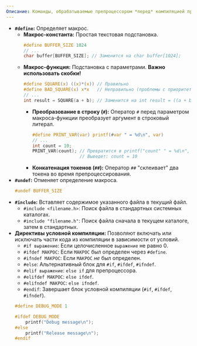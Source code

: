 ```yaml
---
Описание: Команды, обрабатываемые препроцессором *перед* компиляцией программы.
---
```

*   **`#define`:** Определяет макрос.
    *   **Макрос-константа:** Простая текстовая подстановка.
        ```c
        #define BUFFER_SIZE 1024
        // ...
        char buffer[BUFFER_SIZE]; // Заменится на char buffer[1024];
        ```
    *   **Макрос-функция:** Подстановка с параметрами. **Важно использовать скобки!**
        ```c
        #define SQUARE(x) ((x)*(x)) // Правильно
        #define BAD_SQUARE(x) x*x   // Неправильно (проблемы с приоритетом)
        // ...
        int result = SQUARE(a + b); // Заменится на int result = ((a + b)*(a + b));
        ```
        *   **Преобразование в строку (`#`):** Оператор `#` перед параметром макроса-функции преобразует аргумент в строковый литерал.
            ```c
            #define PRINT_VAR(var) printf(#var " = %d\n", var)
            // ...
            int count = 10;
            PRINT_VAR(count); // Превратится в printf("count" " = %d\n", count); 
                              // Выведет: count = 10
            ```
        *   **Конкатенация токенов (`##`):** Оператор `##` "склеивает" два токена во время препроцессирования.
*   **`#undef`:** Отменяет определение макроса.
    ```c
    #undef BUFFER_SIZE 
    ```
*   **`#include`:** Вставляет содержимое указанного файла в текущий файл.
    *   `#include <filename.h>`: Поиск файла в стандартных системных каталогах.
    *   `#include "filename.h"`: Поиск файла сначала в текущем каталоге, затем в стандартных.
*   **Директивы условной компиляции:** Позволяют включать или исключать части кода из компиляции в зависимости от условий.
    *   `#if выражение`: Если целочисленное `выражение` не равно 0.
    *   `#ifdef МАКРОС`: Если `МАКРОС` был определен через `#define`.
    *   `#ifndef МАКРОС`: Если `МАКРОС` *не* был определен.
    *   `#else`: Альтернативный блок для `#if`, `#ifdef`, `#ifndef`.
    *   `#elif выражение`: `else if` для препроцессора.
    *   `#elifdef МАКРОС`: `else ifdef`.
    *   `#elifndef МАКРОС`: `else ifndef`.
    *   `#endif`: Завершает блок условной компиляции (`#if`, `#ifdef`, `#ifndef`).
    ```c
    #define DEBUG_MODE 1

    #ifdef DEBUG_MODE
        printf("Debug message\n");
    #else
        printf("Release message\n");
    #endif 
    ```
